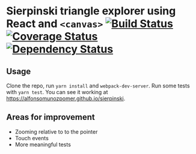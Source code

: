 # Sierpinski triangle explorer using React and `<canvas>` [![Build Status](https://travis-ci.org/alfonsomunozpomer/sierpinski-react.svg?branch=master)](https://travis-ci.org/alfonsomunozpomer/sierpinski-react) [![Coverage Status](https://coveralls.io/repos/github/alfonsomunozpomer/sierpinski-react/badge.svg?branch=master)](https://coveralls.io/github/alfonsomunozpomer/sierpinski-react?branch=master) [![Dependency Status](https://gemnasium.com/badges/github.com/alfonsomunozpomer/sierpinski-react.svg)](https://gemnasium.com/github.com/alfonsomunozpomer/sierpinski-react)

## Usage
Clone the repo, run `yarn install` and `webpack-dev-server`. Run some tests with `yarn test`. You can see it working at https://alfonsomunozpomer.github.io/sierpinski.

## Areas for improvement
- Zooming relative to to the pointer
- Touch events
- More meaningful tests
